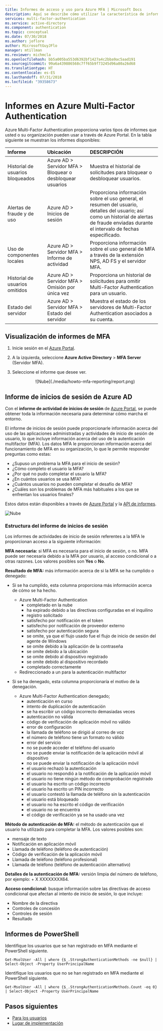 ```yaml
---
title: Informes de acceso y uso para Azure MFA | Microsoft Docs
description: Aquí se describe cómo utilizar la característica de informes de Azure Multi-Factor Authentication.
services: multi-factor-authentication
ms.service: active-directory
ms.component: authentication
ms.topic: conceptual
ms.date: 07/30/2018
ms.author: joflore
author: MicrosoftGuyJFlo
manager: mtillman
ms.reviewer: michmcla
ms.openlocfilehash: bb5a005ba553d6392bf1427a4c2bba9ac5aad191
ms.sourcegitcommit: 99a6a439886568c7ff65b9f73245d96a80a26d68
ms.translationtype: HT
ms.contentlocale: es-ES
ms.lasthandoff: 07/31/2018
ms.locfileid: "39358673"
---
```

# <a name="reports-in-azure-multi-factor-authentication"></a>Informes en Azure Multi-Factor Authentication

Azure Multi-Factor Authentication proporciona varios tipos de informes que usted o su organización pueden usar a través de Azure Portal. En la tabla siguiente se muestran los informes disponibles:

| Informe | Ubicación | DESCRIPCIÓN |
|:--- |:--- |:--- |
| Historial de usuarios bloqueados | Azure AD > Servidor MFA > Bloquear o desbloquear usuarios | Muestra el historial de solicitudes para bloquear o desbloquear usuarios. |
| Alertas de fraude y de uso | Azure AD > Inicios de sesión | Proporciona información sobre el uso general, el resumen del usuario, detalles del usuario; así como un historial de alertas de fraude enviadas durante el intervalo de fechas especificado. |
| Uso de componentes locales | Azure AD > Servidor MFA > Informe de actividad | Proporciona información sobre el uso general de MFA a través de la extensión NPS, AD FS y el servidor MFA. |
| Historial de usuarios omitidos | Azure AD > Servidor MFA > Omisión por única vez | Proporciona un historial de solicitudes para omitir Multi-Factor Authentication para un usuario. |
| Estado del servidor | Azure AD > Servidor MFA > Estado del servidor | Muestra el estado de los servidores de Multi-Factor Authentication asociados a su cuenta. |

## <a name="view-mfa-reports"></a>Visualización de informes de MFA

1. Inicie sesión en el [Azure Portal](https://portal.azure.com).
2. A la izquierda, seleccione **Azure Active Directory** > **MFA Server** (Servidor MFA).
3. Seleccione el informe que desee ver.

   <center>![Nube](./media/howto-mfa-reporting/report.png)</center>

## <a name="azure-ad-sign-ins-report"></a>Informe de inicios de sesión de Azure AD

Con el **informe de actividad de inicios de sesión** de [Azure Portal](https://portal.azure.com), se puede obtener toda la información necesaria para determinar cómo marcha el entorno.

El informe de inicios de sesión puede proporcionarle información acerca del uso de las aplicaciones administradas y actividades de inicio de sesión de usuario, lo que incluye información acerca del uso de la autenticación multifactor (MFA). Los datos MFA le proporcionan información acerca del funcionamiento de MFA en su organización, lo que le permite responder preguntas como estas:

- ¿Supuso un problema la MFA para el inicio de sesión?
- ¿Cómo completo el usuario la MFA?
- ¿Por qué no pudo completar el usuario la MFA?
- ¿En cuántos usuarios se usa MFA?
- ¿Cuántos usuarios no pueden completar el desafío de MFA?
- ¿Cuáles son los problemas de MFA más habituales a los que se enfrentan los usuarios finales?

Estos datos están disponibles a través de [Azure Portal](https://portal.azure.com) y la [API de informes](../active-directory-reporting-api-getting-started-azure-portal.md).

![Nube](./media/howto-mfa-reporting/sign-in-report.png)

### <a name="sign-ins-report-structure"></a>Estructura del informe de inicios de sesión

Los informes de actividades de inicio de sesión referentes a la MFA le proporcionan acceso a la siguiente información:

**MFA necesaria:** si MFA es necesaria para el inicio de sesión, o no. MFA puede ser necesaria debido a la MFA por usuario, al acceso condicional o a otras razones. Los valores posibles son **Yes** o **No**.

**Resultado de MFA:** más información acerca de si la MFA se ha cumplido o denegado:

- Si se ha cumplido, esta columna proporciona más información acerca de cómo se ha hecho.
   - Azure Multi-Factor Authentication
      - completado en la nube
      - ha expirado debido a las directivas configuradas en el inquilino
      - registro solicitado
      - satisfecho por notificación en el token
      - satisfecho por notificación de proveedor externo
      - satisfecho por autenticación segura
      - se omite, ya que el flujo usado fue el flujo de inicio de sesión del agente de Windows
      - se omite debido a la aplicación de la contraseña
      - se omite debido a la ubicación
      - se omite debido al dispositivo registrado
      - se omite debido al dispositivo recordado
      - completado correctamente
   - Redireccionado a un para la autenticación multifactor

- Si se ha denegado, esta columna proporcionaría el motivo de la denegación.
   - Azure Multi-Factor Authentication denegado;
      - autenticación en curso
      - intento de duplicación de autenticación
      - se ha escribir un código incorrecto demasiadas veces
      - autenticación no válida
      - código de verificación de aplicación móvil no válido
      - error de configuración
      - la llamada de teléfono se dirigió al correo de voz
      - el número de teléfono tiene un formato no válido
      - error del servicio
      - no se puede acceder el teléfono del usuario
      - no se puede enviar la notificación de la aplicación móvil al dispositivo
      - no se puede enviar la notificación de la aplicación móvil
      - el usuario rechazó la autenticación
      - el usuario no respondió a la notificación de la aplicación móvil
      - el usuario no tiene ningún método de comprobación registrado
      - el usuario ha escrito un código incorrecto
      - el usuario ha escrito un PIN incorrecto
      - el usuario contestó la llamada de teléfono sin la autenticación
      - el usuario está bloqueado
      - el usuario no ha escrito el código de verificación
      - el usuario no se encuentra
      - el código de verificación ya se ha usado una vez

**Método de autenticación de MFA:** el método de autenticación que el usuario ha utilizado para completar la MFA. Los valores posibles son:

- mensaje de texto
- Notificación en aplicación móvil
- Llamada de teléfono (teléfono de autenticación)
- Código de verificación de la aplicación móvil
- Llamada de teléfono (teléfono profesional)
- Llamada de teléfono (teléfono de autenticación alternativo)

**Detalles de la autenticación de MFA:** versión limpia del número de teléfono, por ejemplo: + X XXXXXXXX64.

**Acceso condicional:** busque información sobre las directivas de acceso condicional que afectan al intento de inicio de sesión, lo que incluye:

- Nombre de la directiva
- Controles de concesión
- Controles de sesión
- Resultado

## <a name="powershell-reporting"></a>Informes de PowerShell

Identifique los usuarios que se han registrado en MFA mediante el PowerShell siguiente.

```Get-MsolUser -All | where {$_.StrongAuthenticationMethods -ne $null} | Select-Object -Property UserPrincipalName```

Identifique los usuarios que no se han registrado en MFA mediante el PowerShell siguiente.

```Get-MsolUser -All | where {$_.StrongAuthenticationMethods.Count -eq 0} | Select-Object -Property UserPrincipalName```

## <a name="next-steps"></a>Pasos siguientes

* [Para los usuarios](../user-help/multi-factor-authentication-end-user.md)
* [Lugar de implementación](concept-mfa-whichversion.md)
